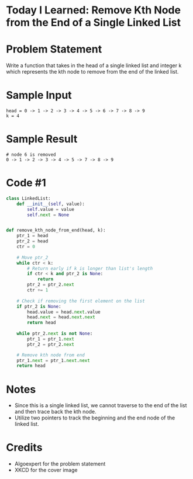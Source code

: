 # Today I Learned: Remove Kth Node from the End of a Single Linked List
# Problem Statement
Write a function that takes in the head of a single linked list and integer k which represents the kth node to remove from the end of the linked list. 

# Sample Input
```
head = 0 -> 1 -> 2 -> 3 -> 4 -> 5 -> 6 -> 7 -> 8 -> 9
k = 4
```

# Sample Result

```
# node 6 is removed
0 -> 1 -> 2 -> 3 -> 4 -> 5 -> 7 -> 8 -> 9
```

# Code #1

```python
class LinkedList:
    def __init__(self, value):
        self.value = value
        self.next = None


def remove_kth_node_from_end(head, k):
    ptr_1 = head
    ptr_2 = head
    ctr = 0
    
    # Move ptr_2
    while ctr < k:
        # Return early if k is longer than list's length
        if ctr < k and ptr_2 is None:
            return
        ptr_2 = ptr_2.next
        ctr += 1
    
    # Check if removing the first element on the list
    if ptr_2 is None:
        head.value = head.next.value
        head.next = head.next.next
        return head
    
    while ptr_2.next is not None:
        ptr_1 = ptr_1.next
        ptr_2 = ptr_2.next

    # Remove kth node from end
    ptr_1.next = ptr_1.next.next
    return head
```

# Notes
* Since this is a single linked list, we cannot traverse to the end of the list and then trace back the kth node. 
* Utilize two pointers to track the beginning and the end node of the linked list. 

# Credits
* Algoexpert for the problem statement
* XKCD for the cover image